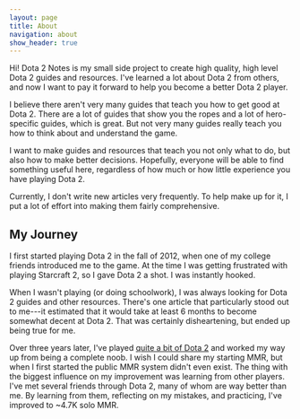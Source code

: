 ```yaml
---
layout: page
title: About
navigation: about
show_header: true
---
```


Hi! Dota 2 Notes is my small side project to create high quality, high level
Dota 2 guides and resources. I've learned a lot about Dota 2 from others, and
now I want to pay it forward to help you become a better Dota 2 player.

I believe there aren't very many guides that teach you how to get good at Dota
2. There are a lot of guides that show you the ropes and a lot of hero-
specific guides, which is great. But not very many guides really teach you how
to think about and understand the game.

I want to make guides and resources that teach you not only what to do, but
also how to make better decisions. Hopefully, everyone will be able to find
something useful here, regardless of how much or how little experience you
have playing Dota 2.

Currently, I don't write new articles very frequently. To help make up for it,
I put a lot of effort into making them fairly comprehensive.

## My Journey

I first started playing Dota 2 in the fall of 2012, when one of my college
friends introduced me to the game. At the time I was getting frustrated with
playing Starcraft 2, so I gave Dota 2 a shot. I was instantly hooked.

When I wasn't playing (or doing schoolwork), I was always looking for Dota 2
guides and other resources. There's one article that particularly stood out to
me---it estimated that it would take at least 6 months to become somewhat
decent at Dota 2. That was certainly disheartening, but ended up being true
for me.

Over three years later, I've played
<a href="http://www.dotabuff.com/players/96979705" target="_blank">
  quite a bit of Dota 2</a>
and worked my way up from being a complete noob. I wish I could
share my starting MMR, but when I first started the public MMR system didn't
even exist. The thing with the biggest influence on my improvement was
learning from other players. I've met several friends through Dota 2, many of
whom are way better than me. By learning from them, reflecting on my mistakes,
and practicing, I've improved to ~4.7K solo MMR.

